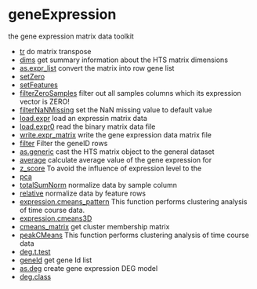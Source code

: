 # geneExpression

the gene expression matrix data toolkit

+ [tr](geneExpression/tr.1) do matrix transpose
+ [dims](geneExpression/dims.1) get summary information about the HTS matrix dimensions
+ [as.expr_list](geneExpression/as.expr_list.1) convert the matrix into row gene list
+ [setZero](geneExpression/setZero.1) 
+ [setFeatures](geneExpression/setFeatures.1) 
+ [filterZeroSamples](geneExpression/filterZeroSamples.1) filter out all samples columns which its expression vector is ZERO!
+ [filterNaNMissing](geneExpression/filterNaNMissing.1) set the NaN missing value to default value
+ [load.expr](geneExpression/load.expr.1) load an expressin matrix data
+ [load.expr0](geneExpression/load.expr0.1) read the binary matrix data file
+ [write.expr_matrix](geneExpression/write.expr_matrix.1) write the gene expression data matrix file
+ [filter](geneExpression/filter.1) Filter the geneID rows
+ [as.generic](geneExpression/as.generic.1) cast the HTS matrix object to the general dataset
+ [average](geneExpression/average.1) calculate average value of the gene expression for
+ [z_score](geneExpression/z_score.1) To avoid the influence of expression level to the 
+ [pca](geneExpression/pca.1) 
+ [totalSumNorm](geneExpression/totalSumNorm.1) normalize data by sample column
+ [relative](geneExpression/relative.1) normalize data by feature rows
+ [expression.cmeans_pattern](geneExpression/expression.cmeans_pattern.1) This function performs clustering analysis of time course data. 
+ [expression.cmeans3D](geneExpression/expression.cmeans3D.1) 
+ [cmeans_matrix](geneExpression/cmeans_matrix.1) get cluster membership matrix
+ [peakCMeans](geneExpression/peakCMeans.1) This function performs clustering analysis of time course data
+ [deg.t.test](geneExpression/deg.t.test.1) 
+ [geneId](geneExpression/geneId.1) get gene Id list
+ [as.deg](geneExpression/as.deg.1) create gene expression DEG model
+ [deg.class](geneExpression/deg.class.1) 

